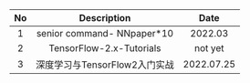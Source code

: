 | No |  Description  | Date |
|:--------:|:-------:|:-------:|
| 1 | senior command- NNpaper*10 | 2022.03 |
| 2 | TensorFlow-2.x-Tutorials  | not yet |
| 3 | 深度学习与TensorFlow2入门实战 | 2022.07.25 |



